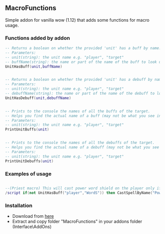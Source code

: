 ## MacroFunctions

Simple addon for vanilla wow (1.12) that adds some functions for macro usage.


### Functions added by addon

```lua
-- Returns a boolean on whether the provided 'unit' has a buff by name.
-- Parameters:
-- unit(string): the unit name e.g. "player", "target"
-- buffName(string): the name or part of the name of the buff to look up e.g. "WordShield"
UnitHasBuff(unit,buffName)


-- Returns a boolean on whether the provided 'unit' has a debuff by name.
-- Parameters:
-- unit(string): the unit name e.g. "player", "target"
-- debuffName(string): the name or part of the name of the debuff to look up e.g. "WordShield"
UnitHasDebuff(unit,debuffName)


-- Prints to the console the names of all the buffs of the target. 
-- Helps you find the actual name of a buff (may not be what you see in the tooltip)
-- Parameters:
-- unit(string): the unit name e.g. "player", "target"
PrintUnitBuffs(unit)


-- Prints to the console the names of all the debuffs of the target. 
-- Helps you find the actual name of a debuff (may not be what you see in the tooltip)
-- Parameters:
-- unit(string): the unit name e.g. "player", "target"
PrintUnitDebuffs(unit)


```

### Examples of usage
```lua

--(Priest macro) This will cast power word shield on the player only if it not already on them.
/script if(not UnitHasBuff("player","WordS")) then CastSpellByName("Power Word: Shield"); end;


```

### Installation
* Download from [here](https://github.com/stavroskasidis/MacroFunctions-VanillaWow/releases)
* Extract and copy folder "MacroFunctions" in your addons folder (Interface\AddOns)
